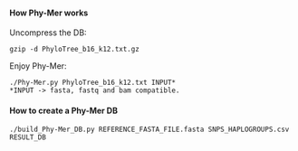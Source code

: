 #### How Phy-Mer works 

Uncompress the DB:
	
	gzip -d PhyloTree_b16_k12.txt.gz

Enjoy Phy-Mer:
	
	./Phy-Mer.py PhyloTree_b16_k12.txt INPUT*
	*INPUT -> fasta, fastq and bam compatible.


#### How to create a Phy-Mer DB 

	./build_Phy-Mer_DB.py REFERENCE_FASTA_FILE.fasta SNPS_HAPLOGROUPS.csv RESULT_DB



